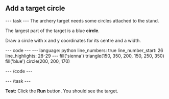 <h2 class="c-project-heading--task">Add a target circle</h2>

--- task ---
The archery target needs some circles attached to the stand.

The largest part of the target is a blue **circle**.

Draw a circle with x and y coordinates for its centre and a width.

<div class="c-project-code">
--- code ---
---
language: python
line_numbers: true
line_number_start: 26
line_highlights: 28-29
---
    fill('sienna')
    triangle(150, 350, 200, 150, 250, 350)
    fill('blue')
    circle(200, 200, 170)

--- /code ---
</div>

--- /task ---

**Test:** Click the **Run** button. You should see the target.



